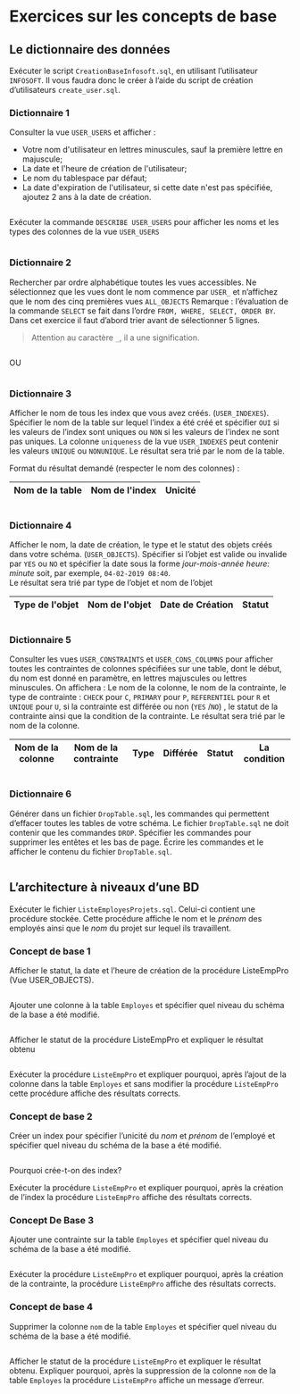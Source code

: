 # Exercices sur les concepts de base

## Le dictionnaire des données

Exécuter le script `CreationBaseInfosoft.sql`, en utilisant l’utilisateur `INFOSOFT`. Il vous faudra donc le créer à
l’aide du script de création d’utilisateurs `create_user.sql`.

### Dictionnaire 1

Consulter la vue `USER_USERS` et afficher :
* Votre nom d'utilisateur en lettres minuscules, sauf la première lettre en majuscule;
* La date et l'heure de création de l'utilisateur;
* Le nom du tablespace par défaut;
* La date d'expiration de l'utilisateur, si cette date n'est pas spécifiée, ajoutez 2 ans à la date de création.

```sql

```

Exécuter la commande `DESCRIBE USER_USERS` pour afficher les noms et les types des colonnes de la vue `USER_USERS`

```sql

```

### Dictionnaire 2

Rechercher par ordre alphabétique toutes les vues accessibles. Ne sélectionnez que les vues dont le nom commence
par `USER_`  et n’affichez que le nom des cinq premières vues `ALL_OBJECTS`
Remarque : l’évaluation de la commande `SELECT` se fait dans l’ordre `FROM, WHERE, SELECT, ORDER BY`. Dans cet exercice
il faut d’abord trier avant de sélectionner 5 lignes.

> Attention au caractère  `_`, il a une signification.

```sql

```

OU

```sql

```

### Dictionnaire 3

Afficher le nom de tous les index que vous avez créés.  (`USER_INDEXES`). Spécifier le nom de la table sur lequel
l’index a été créé et spécifier `OUI` si les valeurs de l’index sont uniques ou `NON` si les valeurs de l’index ne sont pas
uniques. La colonne `uniqueness` de la vue `USER_INDEXES` peut contenir les valeurs `UNIQUE` ou `NONUNIQUE`. Le résultat sera trié par le nom de la table.

Format du résultat demandé (respecter le nom des colonnes) :

| Nom de la table | Nom de l'index | Unicité |
|-----------------|----------------|---------|

```sql

```

### Dictionnaire 4

Afficher le nom, la date de création, le type et le statut des objets créés dans votre schéma. (`USER_OBJECTS`).
Spécifier si l’objet est valide ou invalide par `YES` ou `NO` et spécifier la date sous la forme _jour-mois-année heure:
minute_  soit, par exemple,  `04-02-2019 08:40`.  
Le résultat sera trié par type de l’objet et nom de l’objet

| Type de l'objet | Nom de l'objet | Date de Création | Statut |
|-----------------|----------------|------------------|--------|

```sql

```

### Dictionnaire 5

Consulter les vues `USER_CONSTRAINTS` et `USER_CONS_COLUMNS` pour afficher toutes les contraintes de colonnes spécifiées
sur une table, dont le début, du nom est donné en paramètre, en lettres majuscules ou lettres minuscules. On affichera :
Le nom de la colonne, le nom de la contrainte, le type de contrainte :  `CHECK` pour `C`, `PRIMARY` pour `P`, `REFERENTIEL` pour `R`
et `UNIQUE` pour `U`, si la contrainte est différée ou non (`YES` /`NO`) , le statut de la contrainte ainsi que la condition
de la contrainte.  Le résultat sera trié par le nom de la colonne.

| Nom de la colonne | Nom de la contrainte | Type | Différée | Statut | La condition |
| ----------------- | -------------------- | ---- | -------- | ------ | ------------ |

```sql

```

### Dictionnaire 6

Générer dans un fichier `DropTable.sql`, les commandes qui permettent d’effacer toutes les tables de votre schéma. Le fichier `DropTable.sql` ne doit contenir que les commandes `DROP`. Spécifier les commandes pour supprimer les entêtes et les bas de page. Écrire les commandes et le afficher le contenu du
fichier `DropTable.sql`.

```sql

```

## L’architecture à niveaux d’une BD

Exécuter le fichier `ListeEmployesProjets.sql`. Celui-ci contient une procédure stockée. Cette procédure affiche le nom
et le *prénom* des employés ainsi que le *nom* du projet sur lequel ils travaillent.

### Concept de base 1

Afficher le statut, la date et l’heure de création de la procédure ListeEmpPro (Vue USER_OBJECTS).

```sql

```

Ajouter une colonne à la table `Employes` et spécifier quel niveau du schéma de la base a été modifié.

```sql

```

> 

Afficher le statut de la procédure ListeEmpPro et expliquer le résultat obtenu

```sql

```

> 

Exécuter la procédure `ListeEmpPro` et expliquer pourquoi, après l’ajout de la colonne dans la table `Employes` et sans modifier la procédure `ListeEmpPro` cette procédure affiche des résultats corrects.

> 

### Concept de base 2

Créer un index pour spécifier l’unicité du _nom_ et _prénom_ de l’employé et spécifier quel niveau du schéma de la base a été modifié.

```sql

```

> 

Pourquoi crée-t-on des index?

> 

Exécuter la procédure `ListeEmpPro` et expliquer pourquoi, après la création de l’index la procédure `ListeEmpPro` affiche des résultats corrects.

> 

### Concept De Base 3

Ajouter une contrainte sur la table `Employes` et spécifier quel niveau du schéma de la base a été modifié.

```sql

```

> 


Exécuter la procédure `ListeEmpPro` et expliquer pourquoi, après la création de la contrainte, la
procédure `ListeEmpPro` affiche des résultats corrects.

> 

### Concept de base 4

Supprimer la colonne `nom` de la table `Employes` et spécifier quel niveau du schéma de la base a été modifié.

```sql

```

> 

Afficher le statut de la procédure `ListeEmpPro` et expliquer le résultat obtenu. Expliquer pourquoi, après la
suppression de la colonne `nom` de la table `Employes` la procédure `ListeEmpPro` affiche un message d’erreur.

> 

